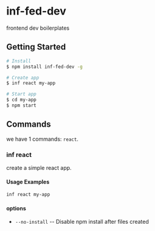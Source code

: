 # inf-fed-dev

frontend dev boilerplates

## Getting Started

```bash
# Install
$ npm install inf-fed-dev -g

# Create app
$ inf react my-app

# Start app
$ cd my-app
$ npm start
```

## Commands

we have 1 commands: `react`.

### inf react <appName>

create a simple react app.

#### Usage Examples

```bash
inf react my-app
```

#### options

* `--no-install` -- Disable npm install after files created
